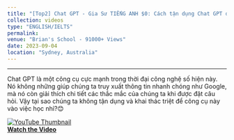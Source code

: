 ```yaml
---
title: "[Top2] Chat GPT - Gia Sư TIẾNG ANH $0: Cách tận dụng Chat GPT để học TIẾNG ANH"
collection: videos
type: "ENGLISH/IELTS"
permalink:
venue: "Brian's School - 91000+ Views"
date: 2023-09-04
location: "Sydney, Australia"
---
```

-----
<div class="excerpt-content">
  <p>
Chat GPT là một công cụ cực mạnh trong thời đại công nghệ số hiện này. Nó không những giúp chúng ta truy xuất thông tin nhanh chóng như Google, mà nó còn giải thích chi tiết các thắc mắc của chúng ta khi được đặt câu hỏi. Vậy tại sao chúng ta không tận dụng và khai thác triệt để công cụ này vào việc học nhỉ?😊
  <p>
<div>
<!-- Custom Text and YouTube Video Thumbnail -->
  <a href="https://youtu.be/_jIiyee-0mk" target="_blank">
    <img src="https://img.youtube.com/vi/_jIiyee-0mk/maxresdefault.jpg" alt="YouTube Thumbnail">
    <br>
    <strong>Watch the Video</strong>
  </a>
